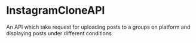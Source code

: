 # InstagramCloneAPI
An API which take request for uploading posts to a groups on platform and displaying posts under different conditions

